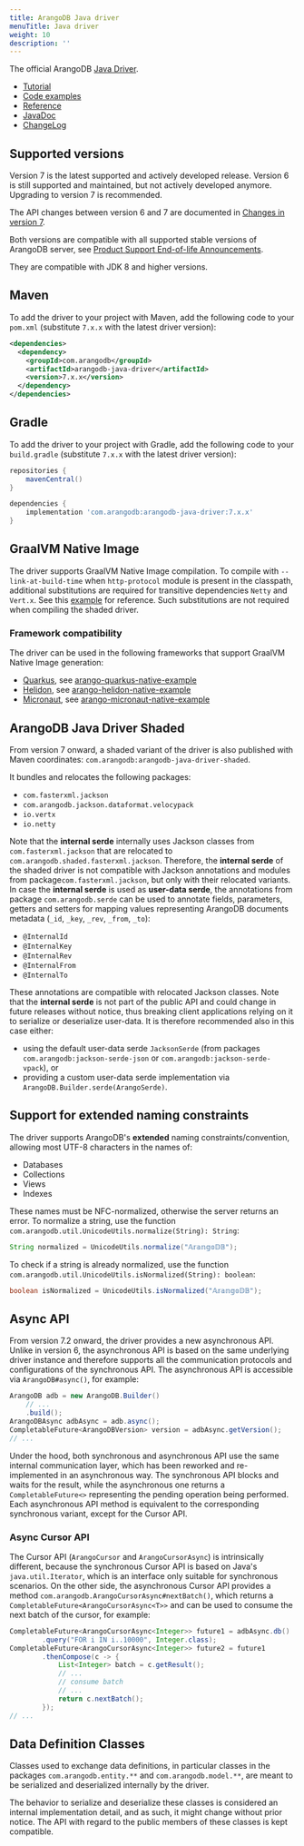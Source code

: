 ```yaml
---
title: ArangoDB Java driver
menuTitle: Java driver
weight: 10
description: ''
---
```

The official ArangoDB [Java Driver](https://github.com/arangodb/arangodb-java-driver).

- [Tutorial](https://university.arangodb.com/courses/java-driver-tutorial-v7/)
- [Code examples](https://github.com/arangodb/arangodb-java-driver/tree/main/driver/src/test/java/com/arangodb/example)
- [Reference](reference-version-7/_index.md)
- [JavaDoc](https://www.javadoc.io/doc/com.arangodb/arangodb-java-driver/latest/index.html)
- [ChangeLog](https://github.com/arangodb/arangodb-java-driver/blob/main/ChangeLog.md)

## Supported versions

Version 7 is the latest supported and actively developed release.
Version 6 is still supported and maintained, but not actively developed anymore.
Upgrading to version 7 is recommended.

The API changes between version 6 and 7 are documented in
[Changes in version 7](reference-version-7/changes-in-version-7.md).

Both versions are compatible with all supported stable versions of ArangoDB server, see
[Product Support End-of-life Announcements](https://www.arangodb.com/eol-notice).

They are compatible with JDK 8 and higher versions.

## Maven

To add the driver to your project with Maven, add the following code to your
`pom.xml` (substitute `7.x.x` with the latest driver version):

```xml
<dependencies>
  <dependency>
    <groupId>com.arangodb</groupId>
    <artifactId>arangodb-java-driver</artifactId>
    <version>7.x.x</version>
  </dependency>
</dependencies>
```

## Gradle

To add the driver to your project with Gradle, add the following code to your
`build.gradle` (substitute `7.x.x` with the latest driver version):

```groovy
repositories {
    mavenCentral()
}

dependencies {
    implementation 'com.arangodb:arangodb-java-driver:7.x.x'
}
```

## GraalVM Native Image

The driver supports GraalVM Native Image compilation.
To compile with `--link-at-build-time` when `http-protocol` module is present in
the classpath, additional substitutions are required for transitive dependencies
`Netty` and `Vert.x`. See this
[example](https://github.com/arangodb/arangodb-java-driver/tree/main/driver/src/test/java/graal)
for reference. Such substitutions are not required when compiling the shaded driver.

### Framework compatibility

The driver can be used in the following frameworks that support
GraalVM Native Image generation:

- [Quarkus](https://quarkus.io), see [arango-quarkus-native-example](https://github.com/arangodb-helper/arango-quarkus-native-example)
- [Helidon](https://helidon.io), see [arango-helidon-native-example](https://github.com/arangodb-helper/arango-helidon-native-example)
- [Micronaut](https://micronaut.io), see [arango-micronaut-native-example](https://github.com/arangodb-helper/arango-micronaut-native-example)

## ArangoDB Java Driver Shaded

From version 7 onward, a shaded variant of the driver is also published with
Maven coordinates: `com.arangodb:arangodb-java-driver-shaded`.

It bundles and relocates the following packages:
- `com.fasterxml.jackson`
- `com.arangodb.jackson.dataformat.velocypack`
- `io.vertx`
- `io.netty`

Note that the **internal serde** internally uses Jackson classes from
`com.fasterxml.jackson` that are relocated to `com.arangodb.shaded.fasterxml.jackson`.
Therefore, the **internal serde** of the shaded driver is not compatible with
Jackson annotations and modules from package`com.fasterxml.jackson`, but only
with their relocated variants. In case the **internal serde** is used as
**user-data serde**, the annotations from package `com.arangodb.serde` can be
used to annotate fields, parameters, getters and setters for mapping values
representing ArangoDB documents metadata (`_id`, `_key`, `_rev`, `_from`, `_to`):
- `@InternalId`
- `@InternalKey`
- `@InternalRev`
- `@InternalFrom`
- `@InternalTo`

These annotations are compatible with relocated Jackson classes.
Note that the **internal serde** is not part of the public API and could change
in future releases without notice, thus breaking client applications relying on
it to serialize or deserialize user-data. It is therefore recommended also in
this case either:
- using the default user-data serde `JacksonSerde`
  (from packages `com.arangodb:jackson-serde-json` or `com.arangodb:jackson-serde-vpack`), or
- providing a custom user-data serde implementation via `ArangoDB.Builder.serde(ArangoSerde)`.

## Support for extended naming constraints

The driver supports ArangoDB's **extended** naming constraints/convention,
allowing most UTF-8 characters in the names of:
- Databases
- Collections
- Views
- Indexes

These names must be NFC-normalized, otherwise the server returns an error.
To normalize a string, use the function
`com.arangodb.util.UnicodeUtils.normalize(String): String`:

```java 
String normalized = UnicodeUtils.normalize("𝔸𝕣𝕒𝕟𝕘𝕠𝔻𝔹");
```

To check if a string is already normalized, use the
function `com.arangodb.util.UnicodeUtils.isNormalized(String): boolean`:

```java 
boolean isNormalized = UnicodeUtils.isNormalized("𝔸𝕣𝕒𝕟𝕘𝕠𝔻𝔹");
```

## Async API

From version 7.2 onward, the driver provides a new asynchronous API.
Unlike in version 6, the asynchronous API is based on the same underlying driver
instance and therefore supports all the communication protocols and configurations
of the synchronous API. The asynchronous API is accessible via `ArangoDB#async()`,
for example:

```java
ArangoDB adb = new ArangoDB.Builder()
    // ...
    .build();
ArangoDBAsync adbAsync = adb.async();
CompletableFuture<ArangoDBVersion> version = adbAsync.getVersion();
// ...
```

Under the hood, both synchronous and asynchronous API use the same internal
communication layer, which has been reworked and re-implemented in an
asynchronous way. The synchronous API blocks and waits for the result, while the
asynchronous one returns a `CompletableFuture<>` representing the pending
operation being performed.
Each asynchronous API method is equivalent to the corresponding synchronous
variant, except for the Cursor API.

### Async Cursor API

The Cursor API (`ArangoCursor` and `ArangoCursorAsync`) is intrinsically different,
because the synchronous Cursor API is based on Java's `java.util.Iterator`, which
is an interface only suitable for synchronous scenarios.
On the other side, the asynchronous Cursor API provides a method
`com.arangodb.ArangoCursorAsync#nextBatch()`, which returns a
`CompletableFuture<ArangoCursorAsync<T>>` and can be used to consume the next
batch of the cursor, for example:

```java
CompletableFuture<ArangoCursorAsync<Integer>> future1 = adbAsync.db()
        .query("FOR i IN i..10000", Integer.class);
CompletableFuture<ArangoCursorAsync<Integer>> future2 = future1
        .thenCompose(c -> {
            List<Integer> batch = c.getResult();
            // ...
            // consume batch
            // ...
            return c.nextBatch();
        });
// ...
```

## Data Definition Classes

Classes used to exchange data definitions, in particular classes in the packages 
`com.arangodb.entity.**` and `com.arangodb.model.**`, are meant to be serialized 
and deserialized internally by the driver.

The behavior to serialize and deserialize these classes is considered an internal 
implementation detail, and as such, it might change without prior notice.
The API with regard to the public members of these classes is kept compatible.
